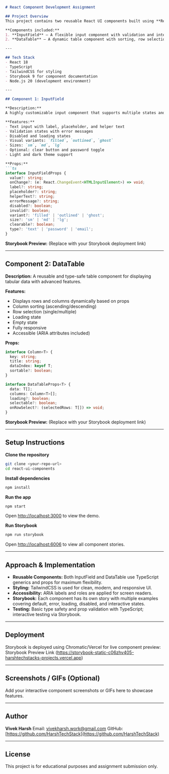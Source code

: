 ````markdown
# React Component Development Assignment

## Project Overview
This project contains two reusable React UI components built using **React**, **TypeScript**, **TailwindCSS**, and **Storybook**. The focus is on creating scalable, accessible, and well-documented components.

**Components included:**
1. **InputField** – A flexible input component with validation and interactive states.  
2. **DataTable** – A dynamic table component with sorting, row selection, loading, and empty states.

---

## Tech Stack
- React 18  
- TypeScript  
- TailwindCSS for styling  
- Storybook 9 for component documentation  
- Node.js 20 (development environment)

---

## Component 1: InputField

**Description:**  
A highly customizable input component that supports multiple states and variants.

**Features:**
- Text input with label, placeholder, and helper text  
- Validation states with error messages  
- Disabled and loading states  
- Visual variants: `filled`, `outlined`, `ghost`  
- Sizes: `sm`, `md`, `lg`  
- Optional: clear button and password toggle  
- Light and dark theme support

**Props:**
```ts
interface InputFieldProps {
  value?: string;
  onChange?: (e: React.ChangeEvent<HTMLInputElement>) => void;
  label?: string;
  placeholder?: string;
  helperText?: string;
  errorMessage?: string;
  disabled?: boolean;
  invalid?: boolean;
  variant?: 'filled' | 'outlined' | 'ghost';
  size?: 'sm' | 'md' | 'lg';
  clearable?: boolean;
  type?: 'text' | 'password' | 'email';
}
````

**Storybook Preview:**
(Replace with your Storybook deployment link)

---

## Component 2: DataTable

**Description:**
A reusable and type-safe table component for displaying tabular data with advanced features.

**Features:**

* Displays rows and columns dynamically based on props
* Column sorting (ascending/descending)
* Row selection (single/multiple)
* Loading state
* Empty state
* Fully responsive
* Accessible (ARIA attributes included)

**Props:**

```ts
interface Column<T> {
  key: string;
  title: string;
  dataIndex: keyof T;
  sortable?: boolean;
}

interface DataTableProps<T> {
  data: T[];
  columns: Column<T>[];
  loading?: boolean;
  selectable?: boolean;
  onRowSelect?: (selectedRows: T[]) => void;
}
```

**Storybook Preview:**
(Replace with your Storybook deployment link)

---

## Setup Instructions

**Clone the repository**

```bash
git clone <your-repo-url>
cd react-ui-components
```

**Install dependencies**

```bash
npm install
```

**Run the app**

```bash
npm start
```

Open [http://localhost:3000](http://localhost:3000) to view the demo.

**Run Storybook**

```bash
npm run storybook
```

Open [http://localhost:6006](http://localhost:6006) to view all component stories.

---

## Approach & Implementation

* **Reusable Components:** Both InputField and DataTable use TypeScript generics and props for maximum flexibility.
* **Styling:** TailwindCSS is used for clean, modern, and responsive UI.
* **Accessibility:** ARIA labels and roles are applied for screen readers.
* **Storybook:** Each component has its own story with multiple examples covering default, error, loading, disabled, and interactive states.
* **Testing:** Basic type safety and prop validation with TypeScript; interactive testing via Storybook.

---

## Deployment

Storybook is deployed using Chromatic/Vercel for live component preview:
Storybook Preview Link (https://storybook-static-c06zhv405-harshtechstacks-projects.vercel.app)

---

## Screenshots / GIFs (Optional)

Add your interactive component screenshots or GIFs here to showcase features.

---

## Author

**Vivek Harsh**
Email: [vivekharsh.work@gmail.com](mailto:vivekharsh.work@gmail.com)
GitHub: [https://github.com/HarshTechStack](https://github.com/HarshTechStack)

---

## License

This project is for educational purposes and assignment submission only.

```
```
